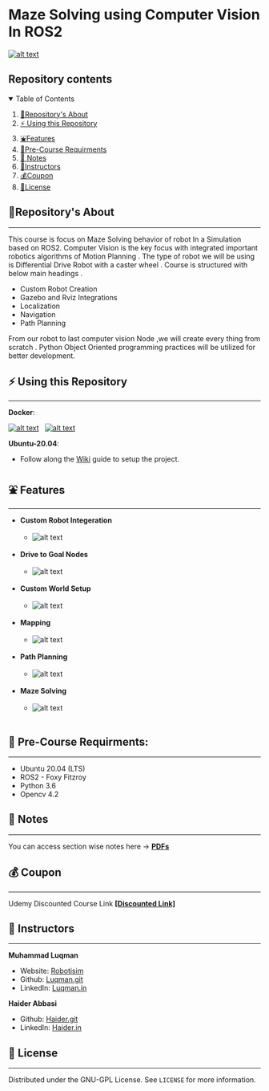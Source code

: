 # Maze Solving using Computer Vision In ROS2

[![alt text](https://github.com/HaiderAbasi/ROS2-Path-Planning-and-Maze-Solving/blob/master/images/cover.png)](https://youtu.be/Ejl4ZLKo3Cc "Click to Watch Intro Video on Youtube")
## Repository contents
<details open="open">
  <summary>Table of Contents</summary>
  <ol>
    <li><a href="#About-this-Repository">🤝Repository's About</a></li>
    <li><a href="#Using-this-Repository">⚡ Using this Repository</a></li>
    <li><a href="#Features">⛲Features</a></li>
    <li><a href="#Pre-Course-Requirments">🧊Pre-Course Requirments</a></li>
    <li><a href="#Notes">📗 Notes</a></li>
    <li><a href="#Instructors">👤Instructors</a></li>
    <li><a href="#Course-Coupon">💰Coupon</a></li>
    <li><a href="#license">📝License</a></li>
  </ol>
</details>


## 🤝Repository's About
---
This course is focus on Maze Solving behavior of robot In a Simulation based on ROS2. Computer Vision is the key focus with integrated important robotics algorithms of Motion Planning . The type of robot we will be using is Differential Drive Robot with a caster wheel . Course is structured with below main headings .
- Custom Robot Creation
- Gazebo and Rviz Integrations
- Localization
- Navigation
- Path Planning

From our robot to last computer vision Node ,we will create every thing from scratch . Python Object Oriented programming practices will be utilized for better development.
## ⚡ Using this Repository
----

**Docker**:

 [![alt text](https://github.com/HaiderAbasi/ROS2-Path-Planning-and-Maze-Solving/blob/master/images/linux.png)](https://github.com/HaiderAbasi/ROS2-Path-Planning-and-Maze-Solving/wiki/Docker-(Linux) "Follow the guide to setup docker on Linux")&nbsp;&nbsp;
 [![alt text](https://github.com/HaiderAbasi/ROS2-Path-Planning-and-Maze-Solving/blob/master/images/windows.png)](https://github.com/HaiderAbasi/ROS2-Path-Planning-and-Maze-Solving/wiki/Docker-(Windows-10) "Follow the guide to setup docker on Windows 10")&nbsp;&nbsp;


**Ubuntu-20.04**: 
- Follow along the [Wiki](https://github.com/HaiderAbasi/ROS2-Path-Planning-and-Maze-Solving/wiki/Ubuntu-20.04-Setup-Guide) guide to setup the project.



## ⛲ Features
---
* **Custom Robot Integeration**<br/><br/>
  - ![alt text](https://github.com/HaiderAbasi/ROS2-Path-Planning-and-Maze-Solving/blob/master/images/robot_model.gif)<br/><br/>
* **Drive to Goal Nodes**<br/><br/>
  - ![alt text](https://github.com/HaiderAbasi/ROS2-Path-Planning-and-Maze-Solving/blob/master/images/nodes.gif)<br/><br/>
* **Custom World Setup**<br/><br/>
  - ![alt text](https://github.com/HaiderAbasi/ROS2-Path-Planning-and-Maze-Solving/blob/master/images/world.gif)<br/><br/>
* **Mapping**<br/><br/>
  - ![alt text](https://github.com/HaiderAbasi/ROS2-Path-Planning-and-Maze-Solving/blob/master/images/mapping.gif)<br/><br/>
* **Path Planning**<br/><br/>
  - ![alt text](https://github.com/HaiderAbasi/ROS2-Path-Planning-and-Maze-Solving/blob/master/images/path_planning.gif)<br/><br/>
* **Maze Solving**<br/><br/>
  - ![alt text](https://github.com/HaiderAbasi/ROS2-Path-Planning-and-Maze-Solving/blob/master/images/maze_solving.gif)<br/><br/>


## 🧊 Pre-Course Requirments:
---
- Ubuntu 20.04 (LTS)
- ROS2 - Foxy Fitzroy
- Python 3.6
- Opencv 4.2

## 📗 Notes
---
You can access section wise notes here -> **[PDFs](./notes)**


## 💰 Coupon
----
Udemy Discounted Course Link **[[Discounted Link]](https://www.udemy.com/course/ros2-path-planning-and-maze-solving-with-computer-vision/?couponCode=GET_1299)**

## 👤 Instructors
---
**Muhammad Luqman**

- Website: [Robotisim](https://robotisim.com)
- Github: [Luqman.git](https://github.com/noshluk2)
- LinkedIn: [Luqman.in](https://www.linkedin.com/in/muhammad-luqman-9b227a11b/)

**Haider Abbasi**

- Github: [Haider.git](https://github.com/HaiderAbasi)
- LinkedIn: [Haider.in](https://www.linkedin.com/in/haider-najeeb-68812516a/)
## 📝 License
  ----
  Distributed under the GNU-GPL License. See `LICENSE` for more information.
